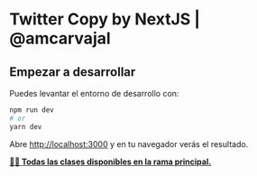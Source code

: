 # Twitter Copy by NextJS | @amcarvajal

## Empezar a desarrollar

Puedes levantar el entorno de desarrollo con:

```bash
npm run dev
# or
yarn dev
```

Abre [http://localhost:3000](http://localhost:3000) y en tu navegador verás el resultado.

**[👨‍🏫 Todas las clases disponibles en la rama principal.](https://github.com/midudev/curso-nextjs-twitter-clone/blob/master/README.md)**
